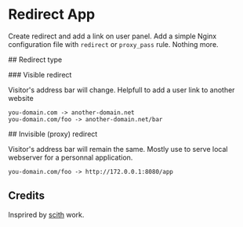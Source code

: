 # Redirect App

Create redirect and add a link on user panel. Add a simple Nginx configuration
file with `redirect` or `proxy_pass` rule. Nothing more.

## Redirect type

### Visible redirect

Visitor's address bar will change. Helpfull to add a user link to another 
website

    you-domain.com -> another-domain.net
    you-domain.com/foo -> another-domain.net/bar

## Invisible (proxy) redirect

Visitor's address bar will remain the same. Mostly use to serve local webserver 
for a personnal application.
    
    you-domain.com/foo -> http://172.0.0.1:8080/app

## Credits

Insprired by [scith](https://github.com/scith) work.
